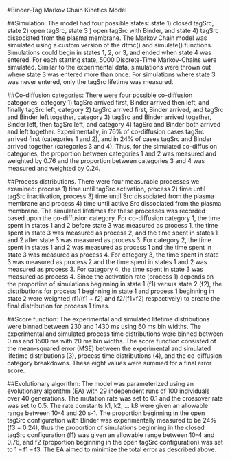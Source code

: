 #Binder-Tag Markov Chain Kinetics Model

##Simulation:
	The model had four possible states: state 1) closed tagSrc, state 2) open tagSrc, state 3 ) open tagSrc with Binder, and state 4) tagSrc dissociated from the plasma membrane. The Markov Chain model was simulated using a custom version of the dtmc() and simulate() functions. Simulations could begin in states 1, 2, or 3, and ended when state 4 was entered. For each starting state, 5000 Discrete-Time Markov-Chains were simulated. Similar to the experimental data, simulations were thrown out where state 3 was entered more than once. For simulations where state 3 was never entered, only the tagSrc lifetime was measured. 

##Co-diffusion categories:
	There were four possible co-diffusion categories: category 1) tagSrc arrived first, Binder arrived then left, and finally tagSrc left, category 2) tagSrc arrived first, Binder arrived, and tagSrc and Binder left together, category 3) tagSrc and Binder arrived together, Binder left, then tagSrc left, and category 4) tagSrc and Binder both arrived and left together. Experimentally, in 76% of co-diffusion cases tagSrc arrived first (categories 1 and 2), and in 24% of cases tagSrc and Binder arrived together (categories 3 and 4). Thus, for the simulated co-diffusion categories, the proportion between categories 1 and 2 was measured and weighted by 0.76 and the proportion between categories 3 and 4 was measured and weighted by 0.24. 
	
##Process distributions.
	There were four measurable processes we examined: process 1) time until tagSrc activation, process 2) time until tagSrc inactivation, process 3) time until Src dissociated from the plasma membrane and process 4) time until active Src dissociated from the plasma membrane. 
	The simulated lifetimes for these processes was recorded based upon the co-diffusion category. For co-diffusion category 1, the time spent in states 1 and 2 before state 3 was measured as process 1, the time spent in state 3 was measured as process 2, and the time spent in states 1 and 2 after state 3 was measured as process 3. 
	For category 2, the time spent in states 1 and 2 was measured as process 1 and the time spent in state 3 was measured as process 4. 
	For category 3, the time spent in state 3 was measured as process 2 and the time spent in states 1 and 2 was measured as process 3. 
	For category 4, the time spent in state 3 was measured as process 4. 
	Since the activation rate (process 1) depends on the proportion of simulations beginning in state 1 (f1) versus state 2 (f2), the distributions for process 1 beginning in state 1 and process 1 beginning in state 2 were weighted (f1/(f1 + f2) and f2/(f1+f2) respectively) to create the final distribution for process 1 times. 

##Score function:
	The experimental and simulated lifetime distributions were binned between 230 and 1430 ms using 60 ms bin widths. The experimental and simulated process time distributions were binned between 0 ms and 1500 ms with 20 ms bin widths. 
	The score function consisted of the mean-squared error (MSE) between the experimental and simulated lifetime distributions (3), process time distributions (4), and the  co-diffusion category breakdowns. These eight values were summed for a final error score.

##Evolutionary algorithm:
	The model was parameterized using an evolutionary algorithm (EA) with 29 independent runs of 100 individuals over 40 generations. The mutation rate was set to 0.1 and the crossover rate was set to 0.5. The rate constants k1, k2, … k8 were given an allowable range between 10-4 and 20 s-1. The proportion beginning in the open tagSrc configuration with Binder was experimentally measured to be 24% (f3 = 0.24), thus the proportion of simulations beginning in the closed tagSrc configuration (f1) was given an allowable range between 10-4 and 0.76, and f2 (proportion beginning in the open tagSrc configuration) was set to 1 – f1 – f3. The EA aimed to minimize the total error as described above. 
